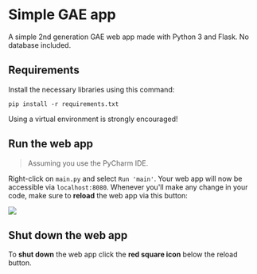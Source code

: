 # Simple GAE app

A simple 2nd generation GAE web app made with Python 3 and Flask. No database included.

## Requirements

Install the necessary libraries using this command:

    pip install -r requirements.txt

Using a virtual environment is strongly encouraged!

## Run the web app

> Assuming you use the PyCharm IDE.

Right-click on `main.py` and select `Run 'main'`. Your web app will now be accessible via `localhost:8080`. Whenever 
you'll make any change in your code, make sure to **reload** the web app via this button:

![](static/img/reload-web-app.png)

## Shut down the web app

To **shut down** the web app click the **red square icon** below the reload button.
